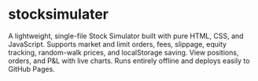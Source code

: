 # stocksimulater
A lightweight, single-file Stock Simulator built with pure HTML, CSS, and JavaScript. Supports market and limit orders, fees, slippage, equity tracking, random-walk prices, and localStorage saving. View positions, orders, and P&amp;L with live charts. Runs entirely offline and deploys easily to GitHub Pages.
